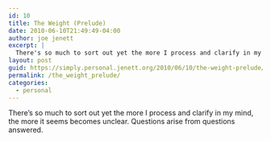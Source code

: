 ```yaml
---
id: 10
title: The Weight (Prelude)
date: 2010-06-10T21:49:49-04:00
author: joe jenett
excerpt: |
  There's so much to sort out yet the more I process and clarify in my mind, the more it seems becomes unclear. Questions arise from questions answered.
layout: post
guid: https://simply.personal.jenett.org/2010/06/10/the-weight-prelude/
permalink: /the_weight_prelude/
categories:
  - personal
---
```

There’s so much to sort out yet the more I process and clarify in my mind, the more it seems becomes unclear. Questions arise from questions answered.